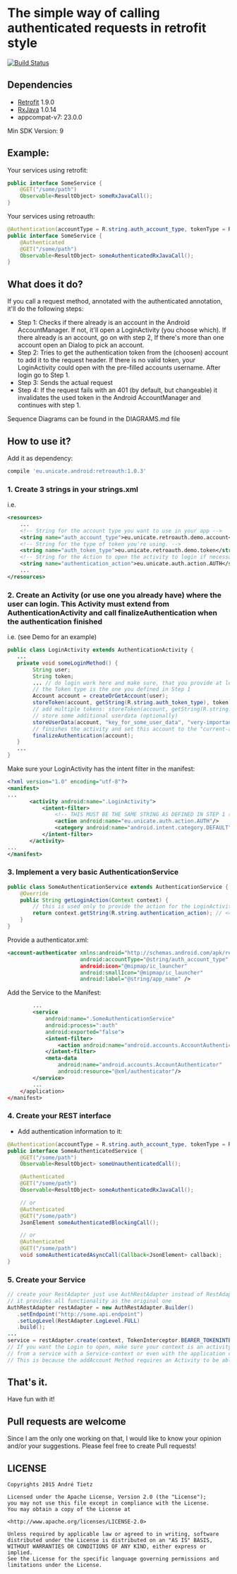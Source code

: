 # The simple way of calling authenticated requests in retrofit style
[![Build Status](https://travis-ci.org/Unic8/retroauth.svg?branch=master)](https://travis-ci.org/Unic8/retroauth)
## Dependencies
* [Retrofit](https://github.com/square/retrofit) 1.9.0
* [RxJava](https://github.com/ReactiveX/RxJava) 1.0.14
* appcompat-v7: 23.0.0

Min SDK Version: 9

## Example:
Your services using retrofit:
``` java
public interface SomeService {
    @GET("/some/path")
    Observable<ResultObject> someRxJavaCall();
}
```
Your services using retroauth:
``` java
@Authentication(accountType = R.string.auth_account_type, tokenType = R.string.auth_token_type)
public interface SomeService {
    @Authenticated
    @GET("/some/path")
    Observable<ResultObject> someAuthenticatedRxJavaCall();
}

```
## What does it do?
If you call a request method, annotated with the authenticated annotation, it'll do the following steps:
* Step 1: Checks if there already is an account in the Android AccountManager. If not, it'll open a LoginActivity (you choose which). If there already is an account, go on with step 2, If there's more than one account open an Dialog to pick an account.
* Step 2: Tries to get the authentication token from the (choosen) account to add it to the request header. If there is no valid token, your LoginActivity could open with the pre-filled accounts username. After login go to Step 1.
* Step 3: Sends the actual request
* Step 4: If the request fails with an 401 (by default, but changeable) it invalidates the used token in the Android AccountManager and continues with step 1.

Sequence Diagrams can be found in the DIAGRAMS.md file

## How to use it?
Add it as dependency:
```groovy
compile 'eu.unicate.android:retroauth:1.0.3'
```

### 1. Create 3 strings in your strings.xml
i.e.
``` xml
<resources>
    ...
	<!-- String for the account type you want to use in your app -->
	<string name="auth_account_type">eu.unicate.retroauth.demo.account</string>
	<!-- String for the type of token you're using. -->
	<string name="auth_token_type">eu.unicate.retroauth.demo.token</string>
	<!-- String for the Action to open the activity to login if necessary -->
	<string name="authentication_action">eu.unicate.auth.action.AUTH</string>
	...
</resources>
```
### 2. Create an Activity (or use one you already have) where the user can login. This Activity must extend from AuthenticationActivity and call finalizeAuthentication when the authentication finished
i.e. (see Demo for an example)

```java
public class LoginActivity extends AuthenticationActivity {
   ...
   private void someLoginMethod() {
        String user;
        String token;
        ... // do login work here and make sure, that you provide at least a user and a token String
        // the Token type is the one you defined in Step 1
        Account account = createOrGetAccount(user);
        storeToken(account, getString(R.string.auth_token_type), token);
        // add multiple tokens: storeToken(account, getString(R.string.auth_token_type2), token2);
        // store some additional userdata (optionally)
        storeUserData(account, "key_for_some_user_data", "very-important-userdata");
        // finishes the activity and set this account to the "current-active" one
        finalizeAuthentication(account);
   }
   ...
}
```
Make sure your LoginActivity has the intent filter in the manifest:
```xml
<?xml version="1.0" encoding="utf-8"?>
<manifest>
...
       <activity android:name=".LoginActivity">
           <intent-filter>
               <!-- THIS MUST BE THE SAME STRING AS DEFINED IN STEP 1 (sadly the resource string cannot be used for that) -->
               <action android:name="eu.unicate.auth.action.AUTH"/>
               <category android:name="android.intent.category.DEFAULT"/>
           </intent-filter>
       </activity>
...
</manifest>
```
### 3. Implement a very basic AuthenticationService
```java
public class SomeAuthenticationService extends AuthenticationService {
	@Override
	public String getLoginAction(Context context) {
	    // this is used only to provide the action for the LoginActivity to open
		return context.getString(R.string.authentication_action); // <=  This is the String provided in Step 1
	}
}
```
Provide a authenticator.xml:
```xml
<account-authenticator xmlns:android="http://schemas.android.com/apk/res/android"
					   android:accountType="@string/auth_account_type"  <= This is the String provided in Step 1
					   android:icon="@mipmap/ic_launcher"
					   android:smallIcon="@mipmap/ic_launcher"
					   android:label="@string/app_name" />
```

Add the Service to the Manifest:

```xml
        ...
        <service
            android:name=".SomeAuthenticationService"
            android:process=":auth"
            android:exported="false">
            <intent-filter>
                <action android:name="android.accounts.AccountAuthenticator"/>
            </intent-filter>
            <meta-data
                android:name="android.accounts.AccountAuthenticator"
                android:resource="@xml/authenticator"/>
        </service>
        ...
    </application>
</manifest>
```
### 4. Create your REST interface
* Add authentication information to it:

```java
@Authentication(accountType = R.string.auth_account_type, tokenType = R.string.auth_token_type)
public interface SomeAuthenticatedService {
    @GET("/some/path")
    Observable<ResultObject> someUnauthenticatedCall();

    @Authenticated
    @GET("/some/path")
    Observable<ResultObject> someAuthenticatedRxJavaCall();

    // or
    @Authenticated
    @GET("/some/path")
    JsonElement someAuthenticatedBlockingCall();

    // or
    @Authenticated
    @GET("/some/path")
    void someAuthenticatedAsyncCall(Callback<JsonElement> callback);
}
```
### 5. Create your Service
```java
// create your RestAdapter just use AuthRestAdapter instead of RestAdapter
// it provides all functionality as the original one
AuthRestAdapter restAdapter = new AuthRestAdapter.Builder()
   .setEndpoint("http://some.api.endpoint")
   .setLogLevel(RestAdapter.LogLevel.FULL)
   .build();
...
service = restAdapter.create(context, TokenInterceptor.BEARER_TOKENINTERCEPTOR, SomeAuthenticatedService.class);
// If you want the Login to open, make sure your context is an activity. If you're calling this
// from a service with a Service-context or even with the application context, the login won't open.
// This is because the addAccount Method requires an Activity to be able to open the (Login)Activity
```

## That's it.

Have fun with it!

## Pull requests are welcome
Since I am the only one working on that, I would like to know your opinion and/or your suggestions.
Please feel free to create Pull requests!

## LICENSE
```
Copyrights 2015 André Tietz

Licensed under the Apache License, Version 2.0 (the "License");
you may not use this file except in compliance with the License.
You may obtain a copy of the License at

<http://www.apache.org/licenses/LICENSE-2.0>

Unless required by applicable law or agreed to in writing, software
distributed under the License is distributed on an "AS IS" BASIS,
WITHOUT WARRANTIES OR CONDITIONS OF ANY KIND, either express or implied.
See the License for the specific language governing permissions and
limitations under the License.
```
